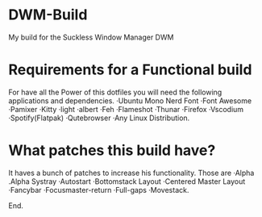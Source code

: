 # DWM-Build
My build for the Suckless Window Manager DWM

# Requirements for a Functional build
For have all the Power of this dotfiles you will need the following applications and dependencies.
·Ubuntu Mono Nerd Font
·Font Awesome
·Pamixer
·Kitty
·light
·albert
·Feh
·Flameshot
·Thunar
·Firefox
·Vscodium
·Spotify(Flatpak)
·Qutebrowser
·Any Linux Distribution.

# What patches this build have?
It haves a bunch of patches to increase his functionality. Those are
·Alpha 
.Alpha Systray 
·Autostart
·Bottomstack Layout
·Centered Master Layout
·Fancybar
·Focusmaster-return
·Full-gaps
·Movestack.

End.
